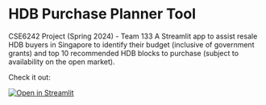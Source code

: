 # HDB Purchase Planner Tool
CSE6242 Project (Spring 2024) - Team 133
A Streamlit app to assist resale HDB buyers in Singapore to identify their budget (inclusive of government grants) and top 10 recommended HDB blocks to purchase (subject to availability on the open market).

Check it out:

[![Open in Streamlit](https://static.streamlit.io/badges/streamlit_badge_black_white.svg)](https://hdb-purchase-planner.streamlit.app/)
